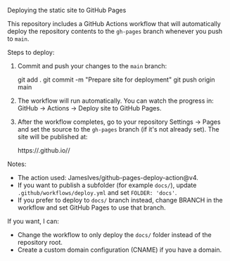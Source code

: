 Deploying the static site to GitHub Pages

This repository includes a GitHub Actions workflow that will automatically deploy the repository contents to the `gh-pages` branch whenever you push to `main`.

Steps to deploy:

1. Commit and push your changes to the `main` branch:

   git add .
   git commit -m "Prepare site for deployment"
   git push origin main

2. The workflow will run automatically. You can watch the progress in: GitHub -> Actions -> Deploy site to GitHub Pages.

3. After the workflow completes, go to your repository Settings -> Pages and set the source to the `gh-pages` branch (if it's not already set). The site will be published at:

   https://<your-github-username>.github.io/<repository-name>/

Notes:
- The action used: JamesIves/github-pages-deploy-action@v4.
- If you want to publish a subfolder (for example `docs/`), update `.github/workflows/deploy.yml` and set `FOLDER: 'docs'`.
- If you prefer to deploy to `docs/` branch instead, change BRANCH in the workflow and set GitHub Pages to use that branch.

If you want, I can:
- Change the workflow to only deploy the `docs/` folder instead of the repository root.
- Create a custom domain configuration (CNAME) if you have a domain.
